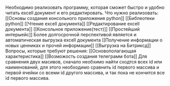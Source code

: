 Необходимо реализовать программу, которая сможет быстро и удобно читать excell документ и его редактировать. 
Что нужно реализовать:
[[Основы создания консольного приложения python]]
[[Библеотеки python]]
[[Чтение excell документа]]
[[Редактирование excell документа]]
[[Консольное приложение(тест)]]
[[Простейший интерыейс]]
Более долгосрочной перспективой является и автоматическая выгрузка excell документа
[[Получение информации о новых ценниках и прочей информации]]
[[Выгрузка на Битриксд]]
Вопросы, которые требуют решения:
[[Основополагающая характеристика]]
[[Возможость создания телеграмм бота]]
Для сравнения двух масивов, сначало необхимо найти сходтся всех id или наименований, для этого необходимо сравнить id первого массива и первой ячейки со всеми id другого массива, и так пока не кончится все id первого массива.
